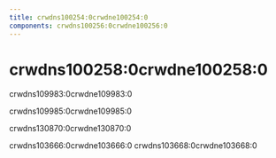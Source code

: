 ```yaml
---
title: crwdns100254:0crwdne100254:0
components: crwdns100256:0crwdne100256:0
---
```


# crwdns100258:0crwdne100258:0

<p class="description">crwdns109983:0crwdne109983:0</p>

crwdns109985:0crwdne109985:0

crwdns130870:0crwdne130870:0

crwdns103666:0crwdne103666:0 crwdns103668:0crwdne103668:0